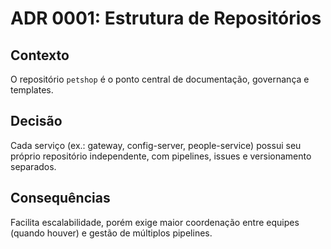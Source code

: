 # ADR 0001: Estrutura de Repositórios

## Contexto
O repositório `petshop` é o ponto central de documentação, governança e templates.

## Decisão
Cada serviço (ex.: gateway, config-server, people-service) possui seu próprio repositório independente, com pipelines, issues e versionamento separados.

## Consequências
Facilita escalabilidade, porém exige maior coordenação entre equipes (quando houver) e gestão de múltiplos pipelines.
